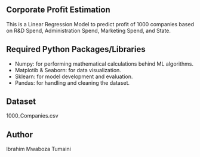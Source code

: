 ## Corporate Profit Estimation
This is a Linear Regression Model to predict profit of 1000 companies based on R&D Spend, Administration Spend, Marketing Spend, and State.
## Required Python Packages/Libraries
- Numpy: for performing mathematical calculations behind ML algorithms.
- Matplotib & Seaborn: for data visualization.
- Sklearn: for model development and evaluation.
- Pandas: for handling and cleaning the dataset.
## Dataset
1000_Companies.csv
## Author
Ibrahim Mwaboza Tumaini
